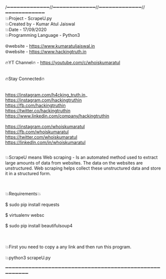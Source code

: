 /➖➖➖➖➖➖➖➖➖➖➖➖➖//➖➖➖➖➖➖➖➖➖➖➖➖➖//➖➖➖➖➖➖➖➖➖➖➖➖➖//➖➖➖➖➖➖➖➖➖➖➖➖
<br>💥Project              - ScrapeU.py
<br>💥Created by           - Kumar Atul Jaiswal
<br>💥Date                 - 17/09/2020
<br>💥Programming Language - Python3
<br>
<br>🌐website              - https://www.kumaratuljaiswal.in
<br>🌐website              - https://www.hackingtruth.in
<br>
<br>🔥YT Channel🔥         - https://youtube.com/c/whoiskumaratul
<br>
<br>
<br>🔥Stay Connected🔥<br>
<br>
<br>https://instagram.com/h4cking_truth.in_
<br>https://instagram.com/hackingtruthin
<br>https://fb.com/hackingtruthin
<br>https://twitter.co/hackingtruthin
<br>https://www.linkedin.com/company/hackingtruthin
<br>
<br>https://instagram.com/whoiskumaratul
<br>https://fb.com/whoiskumaratul
<br>https://twitter.com/whoiskumaratul
<br>https://linkedIn.com/in/whoiskumaratul
<br>
 




<br>💥ScrapeU means Web scraping - Is an automated method used to extract large amounts of data from websites. The data on the websites are unstructured. Web scraping helps collect these unstructured data and store it in a structured form.
<br>
<br>

<br>💥Requirements💥
<br>
<br>$ sudo pip install requests<br>
<br>$ virtualenv websc<br>
<br>$ sudo pip install beautifulsoup4<br>
<br>
<br>
<br>💥First you need to copy a any link and then run this program.
<br>
<br>💥python3 scrapeU.py











➖➖➖➖➖➖➖➖➖➖➖➖➖➖➖➖➖➖➖➖➖➖➖➖➖➖➖➖➖➖➖➖➖➖➖➖➖➖➖➖➖➖➖➖➖➖➖➖➖➖➖➖➖➖
